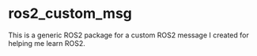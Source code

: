 # ros2_custom_msg
This is a generic ROS2 package for a custom ROS2 message I created for helping me learn ROS2.
